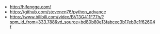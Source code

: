 - http://hifengge.com/
- https://github.com/stevencn76/python_advance
- https://www.bilibili.com/video/BV13G411F77h/?spm_id_from=333.788&vd_source=bd80b80e13fabcec3b17eb9c1f62604f